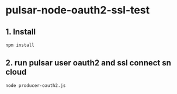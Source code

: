# pulsar-node-oauth2-ssl-test


## 1. Install

```shell
npm install
```

## 2. run pulsar user oauth2 and ssl connect sn cloud
```
node producer-oauth2.js
```
